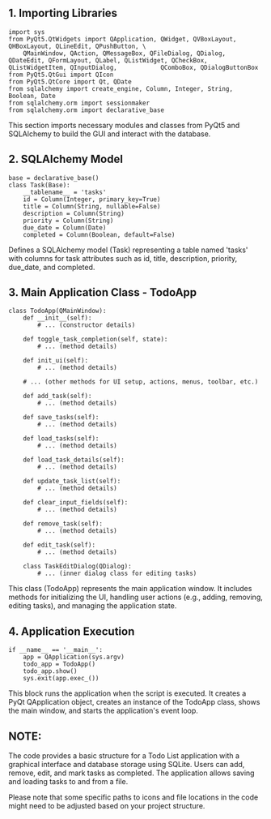 ## 1. Importing Libraries
    import sys
    from PyQt5.QtWidgets import QApplication, QWidget, QVBoxLayout, QHBoxLayout, QLineEdit, QPushButton, \
        QMainWindow, QAction, QMessageBox, QFileDialog, QDialog, QDateEdit, QFormLayout, QLabel, QListWidget, QCheckBox, QListWidgetItem, QInputDialog,            QComboBox, QDialogButtonBox
    from PyQt5.QtGui import QIcon
    from PyQt5.QtCore import Qt, QDate
    from sqlalchemy import create_engine, Column, Integer, String, Boolean, Date
    from sqlalchemy.orm import sessionmaker
    from sqlalchemy.orm import declarative_base

This section imports necessary modules and classes from PyQt5 and SQLAlchemy to build the GUI and interact with the database.

## 2. SQLAlchemy Model

    base = declarative_base()
    class Task(Base):
        __tablename__ = 'tasks'
        id = Column(Integer, primary_key=True)
        title = Column(String, nullable=False)
        description = Column(String)
        priority = Column(String)
        due_date = Column(Date)
        completed = Column(Boolean, default=False)

Defines a SQLAlchemy model (Task) representing a table named 'tasks' with columns for task attributes such as id, title, description, priority, due_date, and completed.

## 3. Main Application Class - TodoApp

    class TodoApp(QMainWindow):
        def __init__(self):
            # ... (constructor details)
            
        def toggle_task_completion(self, state):
            # ... (method details)
            
        def init_ui(self):
            # ... (method details)
    
        # ... (other methods for UI setup, actions, menus, toolbar, etc.)
    
        def add_task(self):
            # ... (method details)
    
        def save_tasks(self):
            # ... (method details)
    
        def load_tasks(self):
            # ... (method details)
    
        def load_task_details(self):
            # ... (method details)
    
        def update_task_list(self):
            # ... (method details)
    
        def clear_input_fields(self):
            # ... (method details)
    
        def remove_task(self):
            # ... (method details)
    
        def edit_task(self):
            # ... (method details)
    
        class TaskEditDialog(QDialog):
            # ... (inner dialog class for editing tasks)

This class (TodoApp) represents the main application window. It includes methods for initializing the UI, handling user actions (e.g., adding, removing, editing tasks), and managing the application state.

## 4. Application Execution

    if __name__ == '__main__':
        app = QApplication(sys.argv)
        todo_app = TodoApp()
        todo_app.show()
        sys.exit(app.exec_())

This block runs the application when the script is executed. It creates a PyQt QApplication object, creates an instance of the TodoApp class, shows the main window, and starts the application's event loop.

## NOTE:
The code provides a basic structure for a Todo List application with a graphical interface and database storage using SQLite. Users can add, remove, edit, and mark tasks as completed. 
The application allows saving and loading tasks to and from a file.


Please note that some specific paths to icons and file locations in the code might need to be adjusted based on your project structure.
